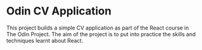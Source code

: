 # Odin CV Application

This project builds a simple CV application as part of the React course
in The Odin Project. The aim of the project is to put into practice the
skills and techniques learnt about React.
